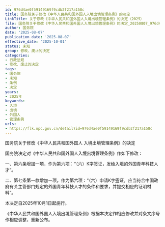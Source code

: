 ```yaml
---
id: 976d4ae0f59149169f9cdb2f217a158c
title: 国务院关于修改《中华人民共和国外国人入境出境管理条例》的决定
LinkTitle: 关于修改《中华人民共和国外国人入境出境管理条例》的决定（2025）
file: 国务院关于修改《中华人民共和国外国人入境出境管理条例》的决定_20250807_976d4ae0f59149169f9cdb2f217a158c.docx
author: 国务院
date: '2025-08-07'
publication_date: '2025-08-07'
effective_date: '2025-10-01'
status: 未知
group: 修改、废止的决定
categories:
- 行政法规
- 修改、废止的决定
tags:
- 国务院
- 未知
- 条例
- 决定
years:
- 2025年
keywords:
- 入境
- 出境
- 外国人
- 管理条例
urls:
- https://flk.npc.gov.cn/detail?id=976d4ae0f59149169f9cdb2f217a158c
---
```


国务院关于修改《中华人民共和国外国人
入境出境管理条例》的决定

国务院决定对《中华人民共和国外国人入境出境管理条例》作如下修改：

一、第六条增加一项，作为第六项：“（六）K字签证，发给入境的外国青年科技人才”。

二、第七条第一款增加一项，作为第六项：“（六）申请K字签证，应当符合中国政府有关主管部门规定的外国青年科技人才的条件和要求，并提交相应的证明材料”。

本决定自2025年10月1日起施行。

《中华人民共和国外国人入境出境管理条例》根据本决定作相应修改并对条文序号作相应调整，重新公布。
